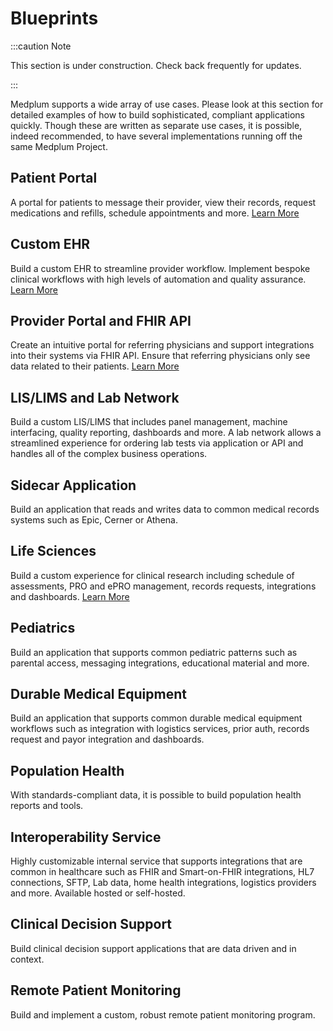 # Blueprints

:::caution Note

This section is under construction. Check back frequently for updates.

:::

Medplum supports a wide array of use cases. Please look at this section for detailed examples of how to build sophisticated, compliant applications quickly. Though these are written as separate use cases, it is possible, indeed recommended, to have several implementations running off the same Medplum Project.

## Patient Portal

A portal for patients to message their provider, view their records, request medications and refills, schedule appointments and more. [Learn More](/blueprints/patient-portal)

## Custom EHR

Build a custom EHR to streamline provider workflow. Implement bespoke clinical workflows with high levels of automation and quality assurance. [Learn More](/blueprints/custom-ehr)

## Provider Portal and FHIR API

Create an intuitive portal for referring physicians and support integrations into their systems via FHIR API. Ensure that referring physicians only see data related to their patients. [Learn More](/blueprints/provider-portal)

## LIS/LIMS and Lab Network

Build a custom LIS/LIMS that includes panel management, machine interfacing, quality reporting, dashboards and more. A lab network allows a streamlined experience for ordering lab tests via application or API and handles all of the complex business operations.

## Sidecar Application

Build an application that reads and writes data to common medical records systems such as Epic, Cerner or Athena.

## Life Sciences

Build a custom experience for clinical research including schedule of assessments, PRO and ePRO management, records requests, integrations and dashboards. [Learn More](/blueprints/life-sciences)

## Pediatrics

Build an application that supports common pediatric patterns such as parental access, messaging integrations, educational material and more.

## Durable Medical Equipment

Build an application that supports common durable medical equipment workflows such as integration with logistics services, prior auth, records request and payor integration and dashboards.

## Population Health

With standards-compliant data, it is possible to build population health reports and tools.

## Interoperability Service

Highly customizable internal service that supports integrations that are common in healthcare such as FHIR and Smart-on-FHIR integrations, HL7 connections, SFTP, Lab data, home health integrations, logistics providers and more. Available hosted or self-hosted.

## Clinical Decision Support

Build clinical decision support applications that are data driven and in context.

## Remote Patient Monitoring

Build and implement a custom, robust remote patient monitoring program.
